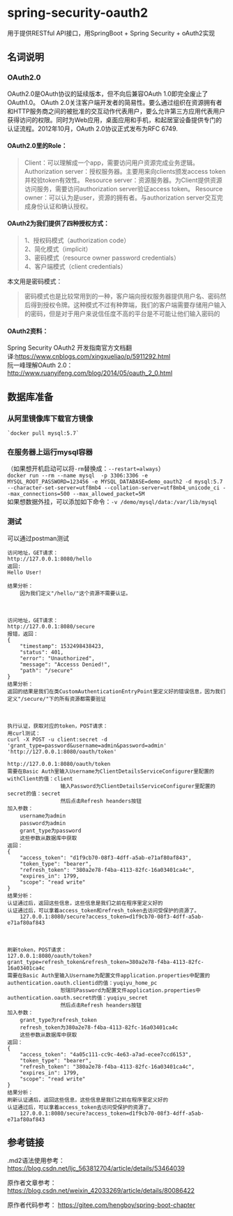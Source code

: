 # spring-security-oauth2
用于提供RESTful API接口，用SpringBoot + Spring Security + oAuth2实现

## 名词说明
### OAuth2.0
OAuth2.0是OAuth协议的延续版本，但不向后兼容OAuth 1.0即完全废止了OAuth1.0。 OAuth 2.0关注客户端开发者的简易性。要么通过组织在资源拥有者和HTTP服务商之间的被批准的交互动作代表用户，要么允许第三方应用代表用户获得访问的权限。同时为Web应用，桌面应用和手机，和起居室设备提供专门的认证流程。2012年10月，OAuth 2.0协议正式发布为RFC 6749.<br/> 

#### OAuth2.0里的Role：
>Client：可以理解成一个app，需要访问用户资源完成业务逻辑。
>Authorization server：授权服务器。主要用来向clients颁发access token并校验token有效性。
>Resource server：资源服务器。为Client提供资源访问服务，需要访问authorization server验证access token。
>Resource owner：可以认为是user，资源的拥有者。与authorization server交互完成身份认证和确认授权。
#### OAuth2为我们提供了四种授权方式：
>1、授权码模式（authorization code）<br/> 
>2、简化模式（implicit） <br/>
>3、密码模式（resource owner password credentials） <br/>
>4、客户端模式（client credentials）<br/>

本文用是密码模式：
>密码模式也是比较常用到的一种，客户端向授权服务器提供用户名、密码然后得到授权令牌。这种模式不过有种弊端，我们的客户端需要存储用户输入的密码，但是对于用户来说信任度不高的平台是不可能让他们输入密码的

#### OAuth2资料：
 Spring Security OAuth2 开发指南官方文档翻译:https://www.cnblogs.com/xingxueliao/p/5911292.html</br>
 阮一峰理解OAuth 2.0：http://www.ruanyifeng.com/blog/2014/05/oauth_2_0.html</br>

## 数据库准备
### 从阿里镜像库下载官方镜像
    `docker pull mysql:5.7`
### 在服务器上运行mysql容器
（如果想开机启动可以将`-rm`替换成：`--restart=always`）<br>
`docker run --rm --name mysql  -p 3306:3306 -e MYSQL_ROOT_PASSWORD=123456 -e MYSQL_DATABASE=demo_oauth2 -d mysql:5.7 --character-set-server=utf8mb4 --collation-server=utf8mb4_unicode_ci --max_connections=500 --max_allowed_packet=5M`<br>
如果想数据外挂，可以添加如下命令：`-v /demo/mysql/data:/var/lib/mysql `

### 测试
可以通过postman测试</br>
    
    访问地址，GET请求：
    http://127.0.0.1:8080/hello
    返回:
    Hello User!
    
    结果分析：
        因为我们定义"/hello/"这个资源不需要认证。
</br>

    访问地址，GET请求：
    http://127.0.0.1:8080/secure
    报错，返回：
    {
        "timestamp": 1532498438423,
        "status": 401,
        "error": "Unauthorized",
        "message": "Accesss Denied!",
        "path": "/secure"
    }
    结果分析：
    返回的结果是我们在类CustomAuthenticationEntryPoint里定义好的错误信息，因为我们定义"/secure/"下的所有资源都需要验证
</br>
    
    执行认证，获取对应的token，POST请求：
    用curl测试：
    curl -X POST -u client:secret -d 'grant_type=password&username=admin&password=admin' 'http://127.0.0.1:8080/oauth/token'
    
    http://127.0.0.1:8080/oauth/token
    需要在Basic Auth里输入Username为ClientDetailsServiceConfigurer里配置的withClient的值：client
                     输入Password为ClientDetailsServiceConfigurer里配置的secret的值：secret
                     然后点击Refresh heanders按钮
    加入参数：
        username为admin
        password为admin
        grant_type为password
        这些参数从数据库中获取
    返回：
    {
        "access_token": "d1f9cb70-08f3-4dff-a5ab-e71af80af843",
        "token_type": "bearer",
        "refresh_token": "380a2e78-f4ba-4113-82fc-16a03401ca4c",
        "expires_in": 1799,
        "scope": "read write"
    }
    结果分析：
    认证通过后，返回这些信息，这些信息是我们之前在程序里定义好的
    认证通过后，可以拿着access_token和refresh_token去访问受保护的资源了。
        127.0.0.1:8080/secure?access_token=d1f9cb70-08f3-4dff-a5ab-e71af80af843
    
</br>
    
    刷新token，POST请求：
    127.0.0.1:8080/oauth/token?grant_type=refresh_token&refresh_token=380a2e78-f4ba-4113-82fc-16a03401ca4c
    需要在Basic Auth里输入Username为配置文件application.properties中配置的authentication.oauth.clientid的值：yuqiyu_home_pc
                     恕瑞玛Password为配置文件application.properties中authentication.oauth.secret的值：yuqiyu_secret
                     然后点击Refresh heanders按钮
    加入参数：
        grant_type为refresh_token
        refresh_token为380a2e78-f4ba-4113-82fc-16a03401ca4c
        这些参数从数据库中获取
    返回：
    {
        "access_token": "4a05c111-cc9c-4e63-a7ad-ecee7ccd6153",
        "token_type": "bearer",
        "refresh_token": "380a2e78-f4ba-4113-82fc-16a03401ca4c",
        "expires_in": 1799,
        "scope": "read write"
    }
    结果分析：
    刷新认证通后，返回这些信息，这些信息是我们之前在程序里定义好的
    认证通过后，可以拿着access_token去访问受保护的资源了。
        127.0.0.1:8080/secure?access_token=d1f9cb70-08f3-4dff-a5ab-e71af80af843
    


## 参考链接
.md2语法使用参考：https://blog.csdn.net/ljc_563812704/article/details/53464039

原作者文章参考： https://blog.csdn.net/weixin_42033269/article/details/80086422

原作者代码参考：
    https://gitee.com/hengboy/spring-boot-chapter